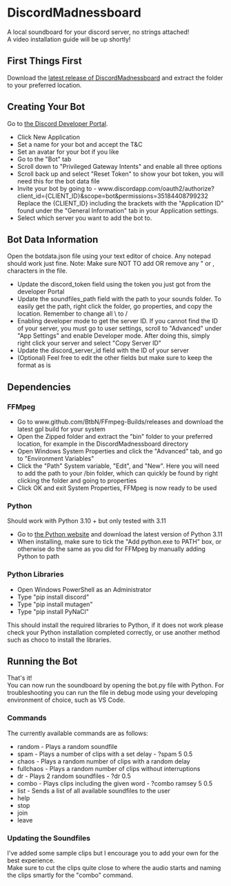 <h1>DiscordMadnessboard</h1>
A local soundboard for your discord server, no strings attached!<br>
A video installation guide will be up shortly!
<h2>First Things First</h2>
Download the <a href="https://github.com/Rasmusb94/DiscordMadnessboard/releases">latest release of DiscordMadnessboard</a> and extract the folder to your preferred location.
<h2>Creating Your Bot</h2>
Go to <a href="https://discord.com/developers/applications">the Discord Developer Portal</a>.
<ul>
  <li>Click New Application</li>
  <li>Set a name for your bot and accept the T&C</li>
  <li>Set an avatar for your bot if you like</li>
  <li>Go to the "Bot" tab</li>
  <li>Scroll down to "Privileged Gateway Intents" and enable all three options</li>
  <li>Scroll back up and select "Reset Token" to show your bot token, you will need this for the bot data file</li>
  <li>Invite your bot by going to - www.discordapp.com/oauth2/authorize?client_id={CLIENT_ID}&scope=bot&permissions=35184408799232
Replace the {CLIENT_ID} including the brackets with the "Application ID" found under the "General Information" tab in your Application settings.</li>
  <li>Select which server you want to add the bot to.</li>
</ul>
<h2>Bot Data Information</h2>
Open the botdata.json file using your text editor of choice. Any notepad should work just fine.
Note: Make sure NOT TO add OR remove any " or , characters in the file.
<ul>
  <li>Update the discord_token field using the token you just got from the developer Portal</li>
  <li>Update the soundfiles_path field with the path to your sounds folder. To easily get the path, right click the folder, go properties, and copy the location. Remember to change all \ to /</li>
  <li>Enabling developer mode to get the server ID.
If you cannot find the ID of your server, you must go to user settings, scroll to "Advanced" under "App Settings" and enable Developer mode.
After doing this, simply right click your server and select "Copy Server ID"</li>
  <li>Update the discord_server_id field with the ID of your server</li>
  <li>(Optional) Feel free to edit the other fields but make sure to keep the format as is</li>
</ul>
<h2>Dependencies</h2>
<h3>FFMpeg</h3>
<ul>
  <li>Go to www.github.com/BtbN/FFmpeg-Builds/releases and download the latest gpl build for your system</li>
  <li>Open the Zipped folder and extract the "bin" folder to your preferred location, for example in the DiscordMadnessboard directory</li>
  <li>Open Windows System Properties and click the "Advanced" tab, and go to "Environment Variables"</li>
  <li>Click the "Path" System variable, "Edit", and "New". Here you will need to add the path to your /bin folder, which can quickly be found by right clicking the folder and going to properties</li>
  <li>Click OK and exit System Properties, FFMpeg is now ready to be used</li>
</ul>
<h3>Python</h3>
Should work with Python 3.10 + but only tested with 3.11
<ul>
  <li>Go to <a href="https://python.org/downloads/">the Python website</a> and download the latest version of Python 3.11</li>
  <li>When installing, make sure to tick the "Add python.exe to PATH" box, or otherwise do the same as you did for FFMpeg by manually adding Python to path</li>
</ul>
<h3>Python Libraries</h3>
<ul>
  <li>Open Windows PowerShell as an Administrator</li>
  <li>Type "pip install discord"</li>
  <li>Type "pip install mutagen"</li>
  <li>Type "pip install PyNaCl"</li>
</ul>
This should install the required libraries to Python, if it does not work please check your Python installation completed correctly, or use another method such as choco to install the libraries.

<h2>Running the Bot</h2>
That's it!<br>
You can now run the soundboard by opening the bot.py file with Python. For troubleshooting you can run the file in debug mode using your developing environment of choice, such as VS Code.
<h3>Commands</h3>
The currently available commands are as follows:
<ul>
  <li>random - Plays a random soundfile</li>
  <li>spam - Plays a number of clips with a set delay - ?spam 5 0.5</li>
  <li>chaos - Plays a random number of clips with a random delay</li>
  <li>fullchaos - Plays a random number of clips without interruptions</li>
  <li>dr - Plays 2 random soundfiles - ?dr 0.5</li>
  <li>combo - Plays clips including the given word - ?combo ramsey 5 0.5</li>
  <li>list - Sends a list of all available soundfiles to the user</li>
  <li>help</li>
  <li>stop</li>
  <li>join</li>
  <li>leave</li>
</ul>
<h3>Updating the Soundfiles</h3>
I've added some sample clips but I encourage you to add your own for the best experience.<br>
Make sure to cut the clips quite close to where the audio starts and naming the clips smartly for the "combo" command.
